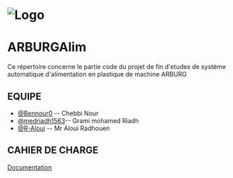 # ![Logo](https://scontent.ftun2-1.fna.fbcdn.net/v/t1.15752-9/274316347_485776199933785_650691064856168386_n.png?_nc_cat=101&ccb=1-5&_nc_sid=ae9488&_nc_ohc=9N0dWwxgDN8AX-2dy7A&_nc_ht=scontent.ftun2-1.fna&oh=03_AVIrTWqBEajb8DZ0X_-nYJ2ir7sbiEQ7TfJ-o1WieeEBpg&oe=62393A1B)

# ARBURGAlim

Ce répertoire concerne le partie code du projet de fin d'etudes de système automatique d'alimentation en plastique de machine ARBURG 


## EQUIPE

- [@Bennour0](https://github.com/Bennour0) -- Chebbi Nour
- [@medriadh1563](https://github.com/medriadh1563)-- Grami mohamed Riadh 
- [@R-Aloui](https://github.com/R-Aloui) -- Mr Aloui Radhouen



## CAHIER DE CHARGE

[Documentation](https://linktodocumentation)
